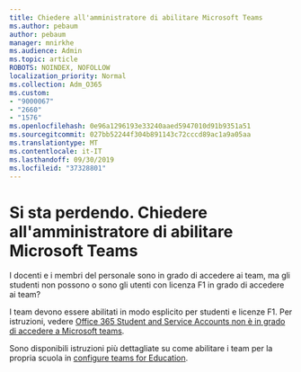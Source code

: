 ```yaml
---
title: Chiedere all'amministratore di abilitare Microsoft Teams
ms.author: pebaum
author: pebaum
manager: mnirkhe
ms.audience: Admin
ms.topic: article
ROBOTS: NOINDEX, NOFOLLOW
localization_priority: Normal
ms.collection: Adm_O365
ms.custom:
- "9000067"
- "2660"
- "1576"
ms.openlocfilehash: 0e96a1296193e33240aaed5947010d91b9351a51
ms.sourcegitcommit: 027bb52244f304b891143c72cccd89ac1a9a05aa
ms.translationtype: MT
ms.contentlocale: it-IT
ms.lasthandoff: 09/30/2019
ms.locfileid: "37328801"
---
```

# <a name="youre-missing-out-ask-your-admin-to-enable-microsoft-teams"></a>Si sta perdendo. Chiedere all'amministratore di abilitare Microsoft Teams

I docenti e i membri del personale sono in grado di accedere ai team, ma gli studenti non possono o sono gli utenti con licenza F1 in grado di accedere ai team?

I team devono essere abilitati in modo esplicito per studenti e licenze F1. Per istruzioni, vedere [Office 365 Student and Service Accounts non è in grado di accedere a Microsoft teams](https://docs.microsoft.com/microsoftteams/troubleshoot/teams-sign-in/office-365-accounts-cannot-sign-in). 

Sono disponibili istruzioni più dettagliate su come abilitare i team per la propria scuola in [configure teams for Education](https://docs.microsoft.com/microsoft-365/education/deploy/set-up-teams-for-education). 